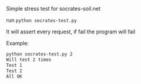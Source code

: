 Simple stress test for socrates-soil.net


run `python socrates-test.py `<number of tests>

It will assert every request, if fail the program will fail


Example:

```bash
python socrates-test.py 2
Will test 2 times
Test 1
Test 2
All OK
```

